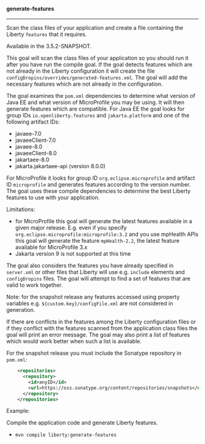 #### generate-features
---
Scan the class files of your application and create a file containing the Liberty `features` that it requires.

Available in the 3.5.2-SNAPSHOT.

This goal will scan the class files of your application so you should run it after you have run the compile goal. If the goal detects features which are not already in the Liberty configuration it will create the file `configDropins/overrides/generated-features.xml`. The goal will add the necessary features which are not already in the configuration.

The goal examines the `pom.xml` dependencies to determine what version of Java EE and what version of MicroProfile you may be using. It will then generate features which are compatible. For Java EE the goal looks for group IDs `io.openliberty.features` and `jakarta.platform` and one of the following artifact IDs:
* javaee-7.0
* javaeeClient-7.0
* javaee-8.0
* javaeeClient-8.0
* jakartaee-8.0
* jakarta.jakartaee-api (version 8.0.0)

For MicroProfile it looks for group ID `org.eclipse.microprofile` and artifact ID `microprofile` and generates features according to the version number. The goal uses these compile dependencies to determine the best Liberty features to use with your application. 

Limitations: 
* for MicroProfile this goal will generate the latest features available in a given major release. E.g. even if you specify `org.eclipse.microprofile:microprofile:3.2` and you use mpHealth APIs this goal will generate the feature `mpHealth-2.2`, the latest feature available for MicroProfile 3.x
* Jakarta version 9 is not supported at this time

The goal also considers the features you have already specified in `server.xml` or other files that Liberty will use e.g. `include` elements and `configDropins` files. The goal will attempt to find a set of features that are valid to work together.

Note: for the snapshot release any features accessed using property variables e.g. `${custom.key}/configFile.xml` are not considered in generation.

If there are conflicts in the features among the Liberty configuration files or if they conflict with the features scanned from the application class files the goal will print an error message. The goal may also print a list of features which would work better when such a list is available.

For the snapshot release you must include the Sonatype repository in `pom.xml`:
```xml
    <repositories>
      <repository>
        <id>anyID</id>
        <url>https://oss.sonatype.org/content/repositories/snapshots</url>
      </repository>
    </repositories>
```

Example:

Compile the application code and generate Liberty features.
* `mvn compile liberty:generate-features`

